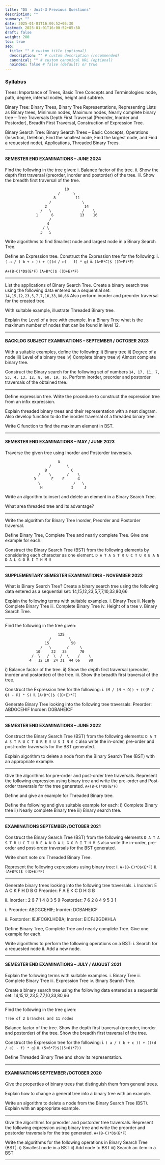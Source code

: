 ```yaml
---
title: "DS - Unit-3 Previous Questions"
description: ""
summary: ""
date: 2025-01-01T16:00:52+05:30
lastmod: 2025-01-01T16:00:52+05:30
draft: false
weight: 280
toc: true
seo:
  title: "" # custom title (optional)
  description: "" # custom description (recommended)
  canonical: "" # custom canonical URL (optional)
  noindex: false # false (default) or true
---
```



### Syllabus

Trees: Importance of Trees, Basic Tree Concepts and Terminologies: node, path, degree, internal nodes, height and subtree. 

Binary Tree: Binary Trees, Binary Tree Representations, Representing Lists as Binary trees, Minimum nodes, Maximum nodes, Nearly complete binary tree – Tree Traversals Depth First Traversal (Preorder, Inorder and Postorder), Breadth First Traversal,
Construction of Expression Tree.

Binary Search Tree: Binary Search Trees – Basic Concepts, Operations (Insertion, Deletion, Find the smallest node, Find the largest node, and Find a requested node), Applications, Threaded Binary Trees.

____

#### SEMESTER END EXAMINATIONS – JUNE 2024

Find the following in the tree given:
i. Balance factor of the tree.
ii. Show the depth first traversal (preorder, inorder and postorder) of the tree.
iii. Show the breadth first traversal of the tree.
```
                           10
                        /      \
                      8         11
                    /              \
                  2                 14
                /   \              /    \
              1      6            13    16
                    / 
	               4   
                 / \
                3   5
```

Write algorithms to find Smallest node and largest node in a Binary Search Tree.

Define an Expression tree. Construct the Expression tree for the following:
i. `( a / ( b + c )) + (((d / e) - f) * g)`
ii. `(A+B*C)$ ((D+E)*F)`

`A+(B-C)*D$(E*F)`
`(A+B*C)$ ((D+E)*F)`

____

List the applications of Binary Search Tree. Create a binary search tree using the following data entered as a sequential set:
`14,15,12,23,5,7,7,10,33,80,66`
Also perform inorder and preorder traversal for the created tree.

With suitable example, illustrate Threaded Binary tree.

Explain the Level of a tree with example. In a Binary Tree what is the maximum number of nodes that can be found in level 12.

____
#### BACKLOG SUBJECT EXAMINATIONS – SEPTEMBER / OCTOBER 2023

With a suitable examples, define the following:
i) Binary tree
ii) Degree of a node
iii) Level of a binary tree
iv) Complete binary tree
v) Almost complete binary tree.

Construct the Binary search for the following set of numbers
`14, 17, 11, 7, 53, 4, 13, 12, 8, 60, 19, 16`. Perform inorder, preorder and postorder traversals of the obtained tree.

____

Define expression tree. Write the procedure to construct the expression tree from an infix expression.

Explain threaded binary trees and their representation with a neat diagram. Also develop function to do the inorder traversal of a threaded binary tree.

Write C function to find the maximum element in BST.

____
#### SEMESTER END EXAMINATIONS – MAY / JUNE 2023

Traverse the given tree using Inorder and Postorder traversals.
```
                        A
                    /       \
                  B           C
               /    \       /    \
             D       E    F      G
               \               /   \
	            H             I     J
```

Write an algorithm to insert and delete an element in a Binary Search Tree.

What area threaded tree and its advantage?

_____

Write the algorithm for Binary Tree Inorder, Preorder and Postorder traversal.

Define Binary Tree, Complete Tree and nearly complete Tree. Give one example for each.

Construct the Binary Search Tree (BST) from the following elements by considering each character as one element.
`D A T A S T R U C T U R E A N D A L G O R I T H M S`

____

#### SUPPLEMENTARY SEMESTER EXAMINATIONS - NOVEMBER 2022

What is Binary Search Tree? Create a binary search tree using the following data entered as a sequential set:
14,15,12,23,5,7,7,10,33,80,66

Explain the following terms with suitable examples.
i. Binary Tree
ii. Nearly Complete Binary Tree
iii. Complete Binary Tree
iv. Height of a tree
v. Binary Search Tree.

___

Find the following in the tree given: 
```
                        125
                    /        \
                  15          50
                /   \       /     \
              10     22   35      70
            /  \   /  \  /  \    /    \
           4   12 18  24 31  44 66    90
```

i) Balance factor of the tree.
ii) Show the depth first traversal (preorder, inorder and postorder) of the tree.
iii. Show the breadth first traversal of the tree.

Construct the Expression tree for the following:
i. `(M / (N + O)) + (((P / Q) - R) * S)`
ii. `(A+B*C)$ ((D+E)*F)`

Generate Binary Tree looking into the following tree traversals:
Preorder: ABDGCEHIF
Inorder: DGBAHEICF

____

#### SEMESTER END EXAMINATIONS – JUNE 2022

Construct the Binary Search Tree (BST) from the following elements:
`D A T A S T R U C T U R E S U S I N G C`
also write the in-order, pre-order and post-order traversals for the BST generated.

Explain algorithm to delete a node from the Binary Search Tree (BST) with an appropriate example.

___

Give the algorithms for pre-order and post-order tree traversals. Represent the following expression using binary tree and write the pre-order and Post-order traversals for the tree generated. `A+(B-C)*D$(E*F) `

Define and give an example for Threaded Binary tree.

Define the following and give suitable example for each:
i) Complete Binary tree
ii) Nearly complete Binary tree
iii) Binary search tree.

____

#### EXAMINATIONS SEPTEMBER /OCTOBER 2021

Construct the Binary Search Tree (BST) from the following elements 
`D A T A S T R U C T U R E A N D A L G O R I T H M S`
also write the in-order, pre-order and post-order traversals for the BST generated.

Write short note on: Threaded Binary Tree.

Represent the following expressions using binary tree:
i. `A+(B-C)*D$(E*F)`
ii. `(A+B*C)$ ((D+E)*F)`

____

Generate binary trees looking into the following tree traversals.
i. Inorder: E A C K F H D B G
Preorder: F A E K C D H G B

ii. Inorder : 2 6 7 1 4 8 3 5 9
Postorder: 7 6 2 8 4 9 5 3 1

i. Preorder: ABDGCEHIF; 
Inorder: DGBAHEICF

ii. Postorder: IEJFCGKLHDBA; 
Inorder: EICFJBGDKHLA

Define Binary Tree, Complete Tree and nearly complete Tree. Give one example for each.

Write algorithms to perform the following operations on a BST:
i. Search for a requested node
ii. Add a new node.

_____

#### SEMESTER END EXAMINATIONS – JULY / AUGUST 2021

Explain the following terms with suitable examples.
i. Binary Tree
ii. Complete Binary Tree
iii. Expression Tree
iv. Binary Search Tree.

Create a binary search tree using the following data entered as a sequential set:
14,15,12,23,5,7,7,10,33,80,66

___

Find the following in the tree given:

```
Tree of 2 branches and 11 nodes
```
Balance factor of the tree.
Show the depth first traversal (preorder, inorder and
postorder) of the tree.
Show the breadth first traversal of the tree.

Construct the Expression tree for the following:
i. `( a / ( b + c )) + (((d / e) - f) * g)`
ii. `(5+6*7)$((5+6)*7))`

Define Threaded Binary Tree and show its representation.

____

#### EXAMINATIONS SEPTEMBER /OCTOBER 2020

Give the properties of binary trees that distinguish them from general trees.

Explain how to change a general tree into a binary tree with an example.

Write an algorithm to delete a node from the Binary Search Tree (BST). Explain with an appropriate example.

____

Give the algorithms for preorder and postorder tree traversals. Represent the following expression using binary tree and write the preorder and postorder traversals for the tree generated.
`A+(B-C)*D$(E*F)`

Write the algorithms for the following operations in Binary Search Tree (BST).
i) Smallest node in a BST ii) Add node to BST iii) Search an item in a BST

____
